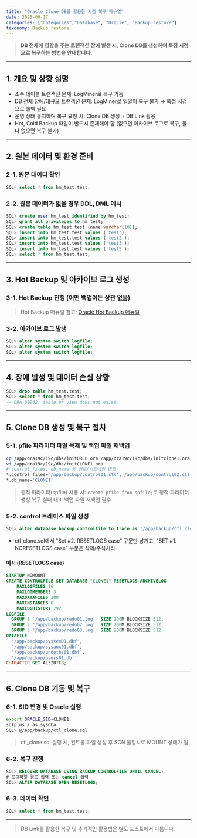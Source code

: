 ```yaml
---
title: "Oracle Clone DB를 활용한 시점 복구 매뉴얼"
date: 2025-06-17
categories: ["Categories","Database", "Oracle", "Backup_restore"]
taxonomy: Backup_restore
---
```


> **DB 전체에 영향을 주는 트랜잭션 장애 발생 시, Clone DB를 생성하여 특정 시점으로 복구하는 방법을 안내합니다.**

---

## 1. 개요 및 상황 설명

- 소수 테이블 트랜잭션 문제: LogMiner로 복구 가능
- DB 전체 장애/대규모 트랜잭션 문제: LogMiner로 일일이 복구 불가 → 특정 시점으로 롤백 필요
- 운영 상태 유지하며 복구 요청 시: Clone DB 생성 + DB Link 활용
- Hot, Cold Backup 파일이 반드시 존재해야 함 (없으면 아카이브 로그로 복구, 둘 다 없으면 복구 불가)

---

## 2. 원본 데이터 및 환경 준비

### 2-1. 원본 데이터 확인
```sql
SQL> select * from hm_test.test;
```

### 2-2. 원본 데이터가 없을 경우 DDL, DML 예시
```sql
SQL> create user hm_test identified by hm_test;
SQL> grant all privileges to hm_test;
SQL> create table hm_test.test (name varchar(10));
SQL> insert into hm_test.test values ('test');
SQL> insert into hm_test.test values ('test2');
SQL> insert into hm_test.test values ('test3');
SQL> insert into hm_test.test values ('test5');
SQL> select * from hm_test.test;
```

---

## 3. Hot Backup 및 아카이브 로그 생성

### 3-1. Hot Backup 진행 (어떤 백업이든 상관 없음)
> Hot Backup 매뉴얼 참고: [Oracle Hot Backup 매뉴얼](/categories/database/oracle/backup_restore/2025-06-16-Database-Oracle-HotBackup/)

### 3-2. 아카이브 로그 발생
```sql
SQL> alter system switch logfile;
SQL> alter system switch logfile;
SQL> alter system switch logfile;
```

---

## 4. 장애 발생 및 데이터 손실 상황

```sql
SQL> drop table hm_test.test;
SQL> select * from hm_test.test;
-- ORA-00942: table or view does not exist
```

---

## 5. Clone DB 생성 및 복구 절차

### 5-1. pfile 파라미터 파일 복제 및 백업 파일 재백업
```bash
cp /app/ora19c/19c/dbs/initORCL.ora /app/ora19c/19c/dbs/initclone1.ora
vi /app/ora19c/19c/dbs/initCLONE1.ora
# control_files, db_name 등 경로/시드네임 변경
*.control_files='/app/backup/control01.ctl','/app/backup/control02.ctl'
*.db_name='CLONE1'
```
> 동적 파라미터(spfile) 사용 시: `create pfile from spfile;`로 정적 파라미터 생성
> 복구 실패 대비 백업 파일 재백업 필수

### 5-2. control 트레이스 파일 생성
```sql
SQL> alter database backup controlfile to trace as '/app/backup/ctl_clone.sql';
```

- ctl_clone.sql에서 "Set #2. RESETLOGS case" 구문만 남기고, "SET #1. NORESETLOGS case" 부분은 삭제/주석처리

#### 예시 (RESETLOGS case)
```sql
STARTUP NOMOUNT
CREATE CONTROLFILE SET DATABASE "CLONE1" RESETLOGS ARCHIVELOG
    MAXLOGFILES 16
    MAXLOGMEMBERS 3
    MAXDATAFILES 100
    MAXINSTANCES 8
    MAXLOGHISTORY 292
LOGFILE
  GROUP 1 '/app/backup/redo01.log'  SIZE 200M BLOCKSIZE 512,
  GROUP 2 '/app/backup/redo02.log'  SIZE 200M BLOCKSIZE 512,
  GROUP 3 '/app/backup/redo03.log'  SIZE 200M BLOCKSIZE 512
DATAFILE
  '/app/backup/system01.dbf',
  '/app/backup/sysaux01.dbf',
  '/app/backup/undotbs01.dbf',
  '/app/backup/users01.dbf'
CHARACTER SET AL32UTF8;
```

---

## 6. Clone DB 기동 및 복구

### 6-1. SID 변경 및 Oracle 실행
```bash
export ORACLE_SID=CLONE1
sqlplus / as sysdba
SQL> @/app/backup/ctl_clone.sql
```
> ctl_clone.sql 실행 시, 컨트롤 파일 생성 후 SCN 불일치로 MOUNT 상태가 됨

### 6-2. 복구 진행
```sql
SQL> RECOVER DATABASE USING BACKUP CONTROLFILE UNTIL CANCEL;
# 로그파일 경로 입력 또는 cancel 입력
SQL> ALTER DATABASE OPEN RESETLOGS;
```

### 6-3. 데이터 확인
```sql
SQL> select * from hm_test.test;
```

---

> DB Link를 활용한 복구 및 추가적인 활용법은 별도 포스트에서 다룹니다. 
